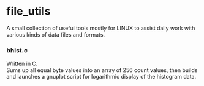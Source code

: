 # file_utils

A small collection of useful tools mostly for LINUX to assist daily work with various kinds of data files and formats.

### bhist.c
Written in C.<br/>
Sums up all equal byte values into an array of 256 count values, then builds and launches a gnuplot script for logarithmic display of the histogram data.
